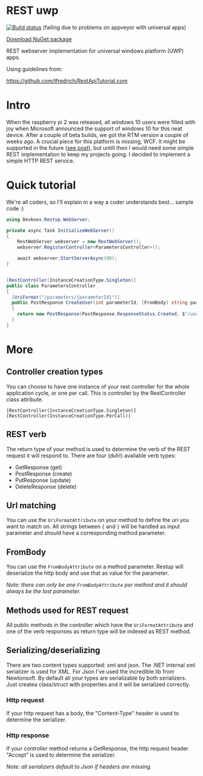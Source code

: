 # REST uwp


[![Build status](https://ci.appveyor.com/api/projects/status/1aj7614fb0o1bjdy?svg=true)](https://ci.appveyor.com/project/tomkuijsten/restup)
(failing due to problems on appveyor with universal apps)

[Download NuGet package](https://www.nuget.org/packages/Restup/1.0.0-alpha1)

REST webserver implementation for universal windows platform (UWP) apps.

Using guidelines from:

https://github.com/tfredrich/RestApiTutorial.com

# Intro

When the raspberry pi 2 was released, all windows 10 users were filled with joy when Microsoft announced the support of windows 10 for this neat device. After a couple of beta builds, we got the RTM version a couple of weeks ago. A crucial piece for this platform is missing, WCF. It might be supported in the future ([see post](https://social.msdn.microsoft.com/Forums/en-US/f462d578-368b-4218-b57e-19cd8852fd0c/wcf-hosting-in-windows-iot?forum=WindowsIoT)), but untill then I would need some simple REST implementation to keep my projects going. I decided to implement a simple HTTP REST service.

# Quick tutorial

We're all coders, so I'll explain in a way a coder understands best... sample code :)

```cs
using Devkoes.Restup.WebServer;

private async Task InitializeWebServer()
{
    RestWebServer webserver = new RestWebServer();
    webserver.RegisterController<ParametersController>();

    await webserver.StartServerAsync(80);
}

```
```cs

[RestController(InstanceCreationType.Singleton)]
public class ParametersController
{
  [UriFormat("/parameters/{parameterId}")] 
  public PostResponse CreateUser(int parameterId, [FromBody] string parameterValue) 
  {
    return new PostResponse(PostResponse.ResponseStatus.Created, $"/users/{userId}"); 
  }
}
```

# More
## Controller creation types
You can choose to have one instance of your rest controller for the whole application cycle, or one per call. This is controller by the RestController class attribute.

    [RestController(InstanceCreationType.Singleton)]
    [RestController(InstanceCreationType.PerCall)]

## REST verb
The return type of your method is used to determine the verb of the REST request it will respond to. There are four (duh!) available verb types:
* GetResponse (get)
* PostResponse (create)
* PutResponse (update)
* DeleteResponse (delete)

## Url matching
You can use the `UriFormatAttribute` on your method to define the uri you want to match on. All strings between `{` and `}` will be handled as input parameter and should have a corresponding method parameter.

## FromBody
You can use the `FromBodyAttribute` on a method parameter. Restup will deserialize the http body  and use that as value for the parameter.

*Note: there can only be one `FromBodyAttribute` per method and it should always be the last parameter.*

## Methods used for REST request
All public methods in the controller which have the `UriFormatAttribute` and one of the verb responses as return type will be indexed as REST method.

## Serializing/deserializing
There are two content types supported: xml and json. The .NET internal xml serializer is used for XML. For Json I've used the incredible lib from Newtonsoft. By default all your types are serializable by both serializers. Just createa class/struct with properties and it will be serialized correctly.
### Http request
If your http request has a body, the "Content-Type" header is used to determine the serializer.
### Http response
If your controller method returns a GetResponse, the http request header "Accept" is used to determine the serializer.

*Note: all serializers default to Json if headers are missing.*
